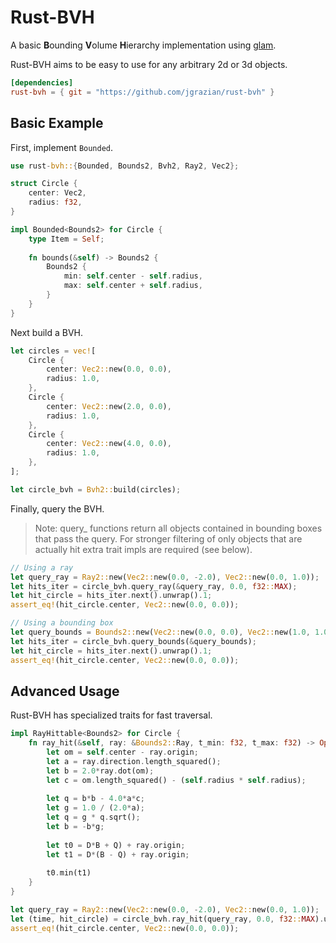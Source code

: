 # Rust-BVH

A basic **B**ounding **V**olume **H**ierarchy implementation using
[glam](https://github.com/bitshifter/glam-rs).

Rust-BVH aims to be easy to use for any arbitrary 2d or 3d objects.

```toml
[dependencies]
rust-bvh = { git = "https://github.com/jgrazian/rust-bvh" }
```

## Basic Example

First, implement `Bounded`.

```rust
use rust-bvh::{Bounded, Bounds2, Bvh2, Ray2, Vec2};

struct Circle {
    center: Vec2,
    radius: f32,
}

impl Bounded<Bounds2> for Circle {
    type Item = Self;
    
    fn bounds(&self) -> Bounds2 {
        Bounds2 {
            min: self.center - self.radius,
            max: self.center + self.radius,
        }
    }
}
```

Next build a BVH.

```rust
let circles = vec![
    Circle {
        center: Vec2::new(0.0, 0.0),
        radius: 1.0,
    },
    Circle {
        center: Vec2::new(2.0, 0.0),
        radius: 1.0,
    },
    Circle {
        center: Vec2::new(4.0, 0.0),
        radius: 1.0,
    },
];

let circle_bvh = Bvh2::build(circles);
```

Finally, query the BVH.

> Note: query_ functions return all objects contained in bounding boxes that
> pass the query. For stronger filtering of only objects that are actually hit
> extra trait impls are required (see below).

```rust
// Using a ray
let query_ray = Ray2::new(Vec2::new(0.0, -2.0), Vec2::new(0.0, 1.0));
let hits_iter = circle_bvh.query_ray(&query_ray, 0.0, f32::MAX);
let hit_circle = hits_iter.next().unwrap().1;
assert_eq!(hit_circle.center, Vec2::new(0.0, 0.0));

// Using a bounding box
let query_bounds = Bounds2::new(Vec2::new(0.0, 0.0), Vec2::new(1.0, 1.0));
let hits_iter = circle_bvh.query_bounds(&query_bounds);
let hit_circle = hits_iter.next().unwrap().1;
assert_eq!(hit_circle.center, Vec2::new(0.0, 0.0));
```

## Advanced Usage

Rust-BVH has specialized traits for fast traversal.

```rust
impl RayHittable<Bounds2> for Circle {
    fn ray_hit(&self, ray: &Bounds2::Ray, t_min: f32, t_max: f32) -> Option<(f32, &Self::Item)> {
        let om = self.center - ray.origin;
        let a = ray.direction.length_squared();
        let b = 2.0*ray.dot(om);
        let c = om.length_squared() - (self.radius * self.radius);
        
        let q = b*b - 4.0*a*c;
        let g = 1.0 / (2.0*a);
        let q = g * q.sqrt();
        let b = -b*g;
        
        let t0 = D*B + Q) + ray.origin;
        let t1 = D*(B - Q) + ray.origin;
    
    	t0.min(t1)
    }
} 

let query_ray = Ray2::new(Vec2::new(0.0, -2.0), Vec2::new(0.0, 1.0));
let (time, hit_circle) = circle_bvh.ray_hit(query_ray, 0.0, f32::MAX).unwrap(); // No iter this time we get an object directly
assert_eq!(hit_circle.center, Vec2::new(0.0, 0.0));
```

